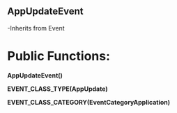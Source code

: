 ## AppUpdateEvent
-Inherits from Event

# Public Functions:
**AppUpdateEvent()**

**EVENT_CLASS_TYPE(AppUpdate)**

**EVENT_CLASS_CATEGORY(EventCategoryApplication)**

